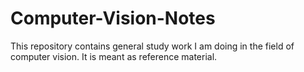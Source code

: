 # Computer-Vision-Notes

This repository contains general study work I am doing in the field of computer vision. It is meant as reference material. 
